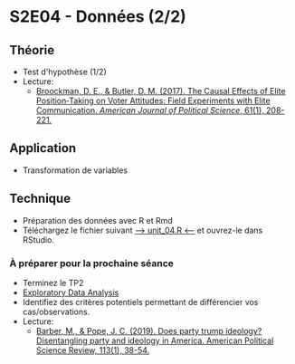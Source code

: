 # S2E04 - Données (2/2)

## Théorie
- Test d'hypothèse (1/2)
- Lecture:
    - [Broockman, D. E., & Butler, D. M. (2017). The Causal Effects of Elite Position‐Taking on Voter Attitudes: Field Experiments with Elite Communication. *American Journal of Political Science*, 61(1), 208-221.](https://onlinelibrary.wiley.com/doi/10.1111/ajps.12243)

## Application
- Transformation de variables

## Technique
- Préparation des données avec R et Rmd
- Téléchargez le fichier suivant [--> unit_04.R <--](https://github.com/mickaeltemporao/CMT3A-MSS/raw/main/src/unit_04.R) et ouvrez-le dans RStudio.

### À préparer pour la prochaine séance
- Terminez le TP2
- [Exploratory Data Analysis](https://learn.datacamp.com/courses/case-study-exploratory-data-analysis-in-r)
- Identifiez des critères potentiels permettant de différencier vos cas/observations.
- Lecture:
    - [Barber, M., & Pope, J. C. (2019). Does party trump ideology? Disentangling party and ideology in America. American Political Science Review, 113(1), 38-54.](https://www.cambridge.org/core/journals/american-political-science-review/article/abs/does-party-trump-ideology-disentangling-party-and-ideology-in-america/B5BAD0AE947BD3CF18D51D399263C8D3)
